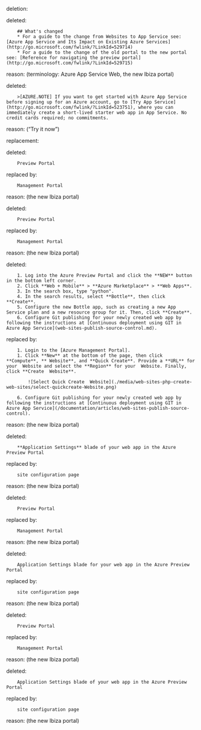 deletion:

deleted:

		## What's changed
		* For a guide to the change from Websites to App Service see: [Azure App Service and Its Impact on Existing Azure Services](http://go.microsoft.com/fwlink/?LinkId=529714)
		* For a guide to the change of the old portal to the new portal see: [Reference for navigating the preview portal](http://go.microsoft.com/fwlink/?LinkId=529715)

reason: (terminology: Azure App Service Web, the new Ibiza portal)

deleted:

		>[AZURE.NOTE] If you want to get started with Azure App Service before signing up for an Azure account, go to [Try App Service](http://go.microsoft.com/fwlink/?LinkId=523751), where you can immediately create a short-lived starter web app in App Service. No credit cards required; no commitments.

reason: (“Try it now”)

replacement:

deleted:

		Preview Portal

replaced by:

		Management Portal

reason: (the new Ibiza portal)

deleted:

		Preview Portal

replaced by:

		Management Portal

reason: (the new Ibiza portal)

deleted:

		1. Log into the Azure Preview Portal and click the **NEW** button in the bottom left corner. 
		2. Click **Web + Mobile** > **Azure Marketplace** > **Web Apps**.
		3. In the search box, type "python".
		4. In the search results, select **Bottle**, then click **Create**.
		5. Configure the new Bottle app, such as creating a new App Service plan and a new resource group for it. Then, click **Create**.
		6. Configure Git publishing for your newly created web app by following the instructions at [Continuous deployment using GIT in Azure App Service](web-sites-publish-source-control.md).

replaced by:

		1. Login to the [Azure Management Portal].
		1. Click **New** at the bottom of the page, then click **Compute**, ** Website**, and **Quick Create**. Provide a **URL** for your  Website and select the **Region** for your  Website. Finally, click **Create  Website**.
		
		    ![Select Quick Create  Website](./media/web-sites-php-create-web-sites/select-quickcreate-Website.png)
		
		6. Configure Git publishing for your newly created web app by following the instructions at [Continuous deployment using GIT in Azure App Service](/documentation/articles/web-sites-publish-source-control).

reason: (the new Ibiza portal)

deleted:

		**Application Settings** blade of your web app in the Azure Preview Portal

replaced by:

		site configuration page

reason: (the new Ibiza portal)

deleted:

		Preview Portal

replaced by:

		Management Portal

reason: (the new Ibiza portal)

deleted:

		Application Settings blade for your web app in the Azure Preview Portal

replaced by:

		site configuration page

reason: (the new Ibiza portal)

deleted:

		Preview Portal

replaced by:

		Management Portal

reason: (the new Ibiza portal)

deleted:

		Application Settings blade of your web app in the Azure Preview Portal

replaced by:

		site configuration page

reason: (the new Ibiza portal)

